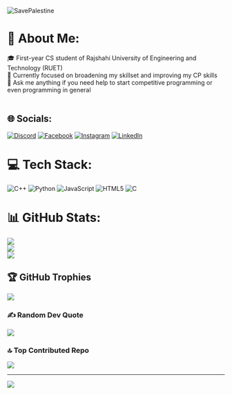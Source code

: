 ![SavePalestine](https://raw.githubusercontent.com/.../save-palestine.svg) <br>

# 💫 About Me:
🎓 First-year CS student of Rajshahi University of Engineering and Technology (RUET)<br>
🔭 Currently focused on broadening my skillset and improving my CP skills<br>
💬 Ask me anything if you need help to start competitive programming or even programming in general<br><br>


## 🌐 Socials:
[![Discord](https://img.shields.io/badge/Discord-%237289DA.svg?logo=discord&logoColor=white)](https://discord.gg/https://discord.gg/jnjvkwHcQf) [![Facebook](https://img.shields.io/badge/Facebook-%231877F2.svg?logo=Facebook&logoColor=white)](https://facebook.com/azmain.ahnaf.96) [![Instagram](https://img.shields.io/badge/Instagram-%23E4405F.svg?logo=Instagram&logoColor=white)](https://instagram.com/azmain.ahnaf.961) [![LinkedIn](https://img.shields.io/badge/LinkedIn-%230077B5.svg?logo=linkedin&logoColor=white)](https://linkedin.com/in/azmain-ahnaf-b43987222) 

# 💻 Tech Stack:
![C++](https://img.shields.io/badge/c++-%2300599C.svg?style=flat&logo=c%2B%2B&logoColor=white) ![Python](https://img.shields.io/badge/python-3670A0?style=flat&logo=python&logoColor=ffdd54) ![JavaScript](https://img.shields.io/badge/javascript-%23323330.svg?style=flat&logo=javascript&logoColor=%23F7DF1E) ![HTML5](https://img.shields.io/badge/html5-%23E34F26.svg?style=flat&logo=html5&logoColor=white) ![C](https://img.shields.io/badge/c-%2300599C.svg?style=flat&logo=c&logoColor=white)
# 📊 GitHub Stats:
![](https://github-readme-stats.vercel.app/api?username=AzmainAhnaf&theme=radical&hide_border=false&include_all_commits=false&count_private=false)<br/>
![](https://github-readme-streak-stats.herokuapp.com/?user=AzmainAhnaf&theme=radical&hide_border=false)<br/>
![](https://github-readme-stats.vercel.app/api/top-langs/?username=AzmainAhnaf&theme=radical&hide_border=false&include_all_commits=false&count_private=false&layout=compact)

## 🏆 GitHub Trophies
![](https://github-profile-trophy.vercel.app/?username=AzmainAhnaf&theme=radical&no-frame=false&no-bg=true&margin-w=4)

### ✍️ Random Dev Quote
![](https://quotes-github-readme.vercel.app/api?type=horizontal&theme=radical)

### 🔝 Top Contributed Repo
![](https://github-contributor-stats.vercel.app/api?username=AzmainAhnaf&limit=5&theme=dark&combine_all_yearly_contributions=true)

---
[![](https://visitcount.itsvg.in/api?id=AzmainAhnaf&icon=0&color=0)](https://visitcount.itsvg.in)
